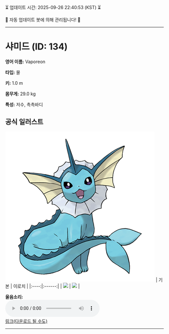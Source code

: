
⏳ 업데이트 시간: 2025-09-26 22:40:53 (KST) ⏳

🤖 자동 업데이트 봇에 의해 관리됩니다! 🤖

---

# 샤미드 (ID: 134)
**영어 이름:** Vaporeon

**타입:** 물

**키:** 1.0 m

**몸무게:** 29.0 kg

**특성:** 저수, 촉촉바디

## 공식 일러스트
![](https://raw.githubusercontent.com/PokeAPI/sprites/master/sprites/pokemon/other/official-artwork/134.png)
| 기본 | 이로치 |
|:----:|:------:|
| <img src="http://play.pokemonshowdown.com/sprites/ani/vaporeon.gif" width="200"> | <img src="http://play.pokemonshowdown.com/sprites/ani-shiny/vaporeon.gif" width="200"> |

**울음소리:**<br><audio controls src="https://raw.githubusercontent.com/PokeAPI/cries/main/cries/pokemon/latest/134.ogg"></audio><br> [링크(다운로드 될 수도)](https://raw.githubusercontent.com/PokeAPI/cries/main/cries/pokemon/latest/134.ogg)


---
